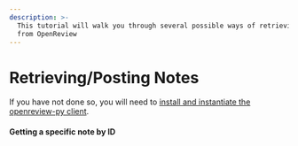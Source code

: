 ```yaml
---
description: >-
  This tutorial will walk you through several possible ways of retrieving notes
  from OpenReview
---
```


# Retrieving/Posting Notes

If you have not done so, you will need to [install and instantiate the openreview-py client](../installing-and-instantiating-the-python-client.md).&#x20;

#### Getting a specific note by ID

####

